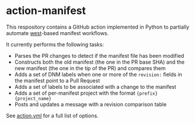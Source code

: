 # action-manifest

This respository contains a GitHub action implemented in Python to partially
automate [west](https://docs.zephyrproject.org/latest/guides/west/index.html)-based
manifest workflows.

It currently performs the following tasks:

- Parses the PR changes to detect if the manifest file has been modified
- Constructs both the old manifest (the one in the PR base SHA) and the new
  manifest (the one in the tip of the PR) and compares them
- Adds a set of DNM labels when one or more of the `revision:` fields in the
  manifest point to a Pull Request
- Adds a set of labels to be associated with a change to the manifest
- Adds a set of per-manifest project with the format `{prefix}{project_name}`
- Posts and updates a message with a revision comparison table

See [action.yml](action.yml) for a full list of options.

